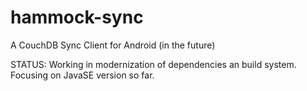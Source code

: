 # hammock-sync
A CouchDB Sync Client for Android (in the future)

STATUS: Working in modernization of dependencies an build system. Focusing on JavaSE version so far. 
